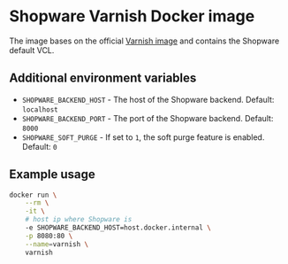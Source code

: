 # Shopware Varnish Docker image

The image bases on the official [Varnish image](https://hub.docker.com/_/varnish) and contains the Shopware default VCL.

## Additional environment variables

- `SHOPWARE_BACKEND_HOST` - The host of the Shopware backend. Default: `localhost`
- `SHOPWARE_BACKEND_PORT` - The port of the Shopware backend. Default: `8000`
- `SHOPWARE_SOFT_PURGE` - If set to `1`, the soft purge feature is enabled. Default: `0`

## Example usage

```bash
docker run \
    --rm \
    -it \
    # host ip where Shopware is
    -e SHOPWARE_BACKEND_HOST=host.docker.internal \
    -p 8080:80 \
    --name=varnish \
    varnish
```
